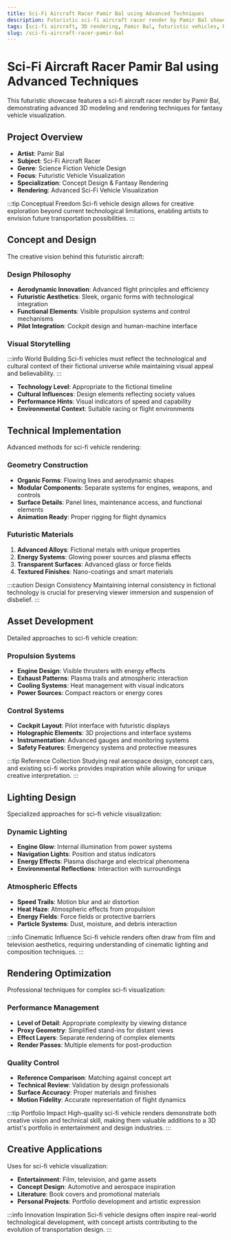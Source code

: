 ```yaml
---
title: Sci-Fi Aircraft Racer Pamir Bal using Advanced Techniques
description: Futuristic sci-fi aircraft racer render by Pamir Bal showcasing advanced 3D modeling and rendering techniques for fantasy vehicle visualization.
tags: [sci-fi aircraft, 3D rendering, Pamir Bal, futuristic vehicles, Redshift, concept design, fantasy rendering, vehicle visualization]
slug: /sci-fi-aircraft-racer-pamir-bal
---
```


# Sci-Fi Aircraft Racer Pamir Bal using Advanced Techniques

This futuristic showcase features a sci-fi aircraft racer render by Pamir Bal, demonstrating advanced 3D modeling and rendering techniques for fantasy vehicle visualization.

## Project Overview

- **Artist**: Pamir Bal
- **Subject**: Sci-Fi Aircraft Racer
- **Genre**: Science Fiction Vehicle Design
- **Focus**: Futuristic Vehicle Visualization
- **Specialization**: Concept Design & Fantasy Rendering
- **Rendering**: Advanced Sci-Fi Vehicle Visualization

:::tip Conceptual Freedom
Sci-fi vehicle design allows for creative exploration beyond current technological limitations, enabling artists to envision future transportation possibilities.
:::

## Concept and Design

The creative vision behind this futuristic aircraft:

### Design Philosophy

- **Aerodynamic Innovation**: Advanced flight principles and efficiency
- **Futuristic Aesthetics**: Sleek, organic forms with technological integration
- **Functional Elements**: Visible propulsion systems and control mechanisms
- **Pilot Integration**: Cockpit design and human-machine interface

### Visual Storytelling

:::info World Building
Sci-fi vehicles must reflect the technological and cultural context of their fictional universe while maintaining visual appeal and believability.
:::

- **Technology Level**: Appropriate to the fictional timeline
- **Cultural Influences**: Design elements reflecting society values
- **Performance Hints**: Visual indicators of speed and capability
- **Environmental Context**: Suitable racing or flight environments

## Technical Implementation

Advanced methods for sci-fi vehicle rendering:

### Geometry Construction

- **Organic Forms**: Flowing lines and aerodynamic shapes
- **Modular Components**: Separate systems for engines, weapons, and controls
- **Surface Details**: Panel lines, maintenance access, and functional elements
- **Animation Ready**: Proper rigging for flight dynamics

### Futuristic Materials

1. **Advanced Alloys**: Fictional metals with unique properties
2. **Energy Systems**: Glowing power sources and plasma effects
3. **Transparent Surfaces**: Advanced glass or force fields
4. **Textured Finishes**: Nano-coatings and smart materials

:::caution Design Consistency
Maintaining internal consistency in fictional technology is crucial for preserving viewer immersion and suspension of disbelief.
:::

## Asset Development

Detailed approaches to sci-fi vehicle creation:

### Propulsion Systems

- **Engine Design**: Visible thrusters with energy effects
- **Exhaust Patterns**: Plasma trails and atmospheric interaction
- **Cooling Systems**: Heat management with visual indicators
- **Power Sources**: Compact reactors or energy cores

### Control Systems

- **Cockpit Layout**: Pilot interface with futuristic displays
- **Holographic Elements**: 3D projections and interface systems
- **Instrumentation**: Advanced gauges and monitoring systems
- **Safety Features**: Emergency systems and protective measures

:::tip Reference Collection
Studying real aerospace design, concept cars, and existing sci-fi works provides inspiration while allowing for unique creative interpretation.
:::

## Lighting Design

Specialized approaches for sci-fi vehicle visualization:

### Dynamic Lighting

- **Engine Glow**: Internal illumination from power systems
- **Navigation Lights**: Position and status indicators
- **Energy Effects**: Plasma discharge and electrical phenomena
- **Environmental Reflections**: Interaction with surroundings

### Atmospheric Effects

- **Speed Trails**: Motion blur and air distortion
- **Heat Haze**: Atmospheric effects from propulsion
- **Energy Fields**: Force fields or protective barriers
- **Particle Systems**: Dust, moisture, and debris interaction

:::info Cinematic Influence
Sci-fi vehicle renders often draw from film and television aesthetics, requiring understanding of cinematic lighting and composition techniques.
:::

## Rendering Optimization

Professional techniques for complex sci-fi visualization:

### Performance Management

- **Level of Detail**: Appropriate complexity by viewing distance
- **Proxy Geometry**: Simplified stand-ins for distant views
- **Effect Layers**: Separate rendering of complex elements
- **Render Passes**: Multiple elements for post-production

### Quality Control

- **Reference Comparison**: Matching against concept art
- **Technical Review**: Validation by design professionals
- **Surface Accuracy**: Proper materials and finishes
- **Motion Fidelity**: Accurate representation of flight dynamics

:::tip Portfolio Impact
High-quality sci-fi vehicle renders demonstrate both creative vision and technical skill, making them valuable additions to a 3D artist's portfolio in entertainment and design industries.
:::

## Creative Applications

Uses for sci-fi vehicle visualization:

- **Entertainment**: Film, television, and game assets
- **Concept Design**: Automotive and aerospace inspiration
- **Literature**: Book covers and promotional materials
- **Personal Projects**: Portfolio development and artistic expression

:::info Innovation Inspiration
Sci-fi vehicle designs often inspire real-world technological development, with concept artists contributing to the evolution of transportation design.
:::